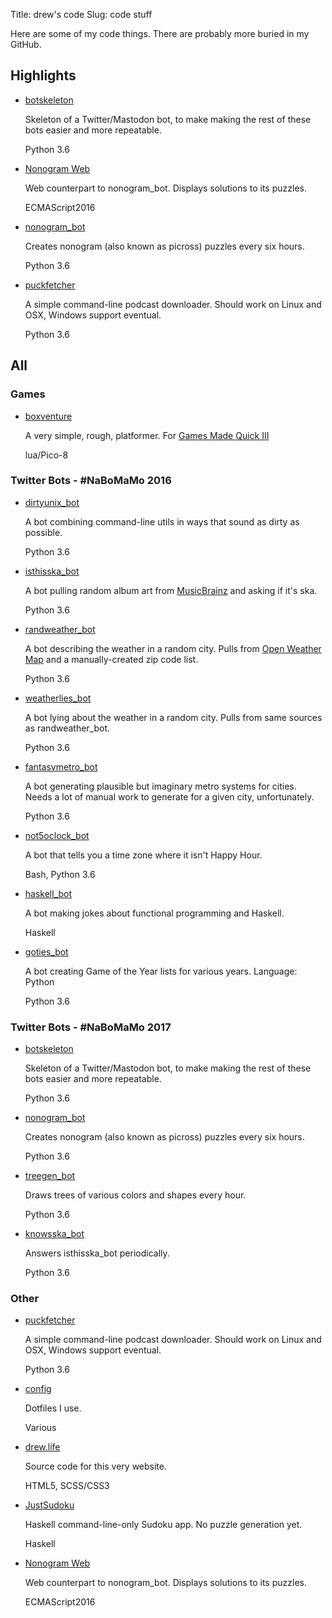 Title: drew's code
Slug: code stuff

<p>Here are some of my code things. There are probably more buried in my GitHub.</p>
<div>
  <h2>Highlights</h2>

  <ul class="code-stuff">
    <li>
      <a class="github-link" href="https://github.com/alixnovosi/botskeleton">botskeleton</a>
      <p>Skeleton of a Twitter/Mastodon bot, to make making the rest of these bots easier and more repeatable.</p>
      <p class="language">Python 3.6</p>
    </li>
    <li>
      <a class="github-link" href="https://github.com/alixnovosi/nonogram_web">Nonogram Web</a>
      <p>Web counterpart to nonogram_bot. Displays solutions to its puzzles.</p>
      <p class="language">ECMAScript2016</p>
    </li>
    <li>
      <a class="github-link" href="https://github.com/alixnovosi/nonogram_bot">nonogram_bot</a>
      <p>Creates nonogram (also known as picross) puzzles every six hours.</p>
      <p class="language">Python 3.6</p>
    </li>
    <li>
      <a class="github-link" href="https://github.com/alixnovosi/puckfetcher">puckfetcher</a>
      <p>A simple command-line podcast downloader. Should work on Linux and OSX, Windows support eventual.</p>
      <p class="language">Python 3.6</p>
    </li>
  </ul>

  <h2>All</h2>

  <h3>Games</h3>
  <ul class="code-stuff">
    <li>
      <a class="github-link" href="https://alixnovosi.itch.io/boxventure">boxventure</a>
      <p>A very simple, rough, platformer. For
        <a href="https://itch.io/jam/games-made-quick-iii">
          Games Made Quick III
        </a>
      </p>
      <p class="language">lua/Pico-8</p>
    </li>
  </ul>
</div>

<div>
  <h3>Twitter Bots - #NaBoMaMo 2016</h3>
  <ul class="code-stuff">
    <li>
      <a class="github-link" href="https://github.com/alixnovosi/dirtyunix_bot">dirtyunix_bot</a>
      <p>A bot combining command-line utils in ways that sound as dirty as possible.</p>
      <p class="language">Python 3.6</p>
    </li>
    <li>
      <a class="github-link" href="https://github.com/alixnovosi/isthisska_bot">isthisska_bot</a>
      <p>
      A bot pulling random album art from <a
        href="https://musicbrainz.org/doc/Development/XML_Web_Service/Version_2">MusicBrainz</a> and asking if it's ska.
      </p>
      <p class="language">Python 3.6</p>
    </li>
    <li>
      <a class="github-link" href="https://github.com/alixnovosi/randweather_bot">randweather_bot</a>
      <p>
      A bot describing the weather in a random city. Pulls from <a href="https://openweathermap.org/">Open Weather Map</a>
      and a manually-created zip code list.
      </p>
      <p class="language">Python 3.6</p>
    </li>
    <li>
      <a class="github-link" href="https://github.com/alixnovosi/weatherlies_bot">weatherlies_bot</a>
      <p>A bot lying about the weather in a random city. Pulls from same sources as randweather_bot.</p>
      <p class="language">Python 3.6</p>
    </li>
    <li>
      <a class="github-link" href="https://github.com/alixnovosi/fantasymetro_bot">fantasymetro_bot</a>
      <p>
        A bot generating plausible but imaginary metro systems for cities. Needs a lot of manual work to generate for a
        given city, unfortunately.
      </p>
      <p class="language">Python 3.6</p>
    </li>
    <li>
      <a class="github-link" href="https://github.com/alixnovosi/not5oclock_bot">not5oclock_bot</a>
      <p>A bot that tells you a time zone where it isn't Happy Hour.</p>
      <p class="language">Bash, Python 3.6</p>
    </li>
    <li>
      <a class="github-link" href="https://github.com/alixnovosi/haskell_bot">haskell_bot</a>
      <p>A bot making jokes about functional programming and Haskell.</p>
      <p class="language">Haskell</p>
    </li>
    <li>
      <a class="github-link" href="https://github.com/alixnovosi/goties_bot">goties_bot</a>
      <p>A bot creating Game of the Year lists for various years. Language: Python</p>
      <p class="language">Python 3.6</p>
    </li>
  </ul>

  <h3>Twitter Bots - #NaBoMaMo 2017</h3>
  <ul class="code-stuff">
    <li>
      <a class="github-link" href="https://github.com/alixnovosi/botskeleton">botskeleton</a>
      <p>Skeleton of a Twitter/Mastodon bot, to make making the rest of these bots easier and more repeatable.</p>
      <p class="language">Python 3.6</p>
    </li>
    <li>
      <a class="github-link" href="https://github.com/alixnovosi/nonogram_bot">nonogram_bot</a>
      <p>Creates nonogram (also known as picross) puzzles every six hours.</p>
      <p class="language">Python 3.6</p>
    </li>
    <li>
      <a class="github-link" href="https://github.com/alixnovosi/treegen_bot">treegen_bot</a>
      <p>Draws trees of various colors and shapes every hour.</p>
      <p class="language">Python 3.6</p>
    </li>
    <li>
      <a class="github-link" href="https://github.com/alixnovosi/knowsska_bot">knowsska_bot</a>
      <p>Answers isthisska_bot periodically.</p>
      <p class="language">Python 3.6</p>
    </li>
  </ul>

  <h3>Other</h3>
  <ul class="code-stuff">
    <li>
      <a class="github-link" href="https://github.com/alixnovosi/puckfetcher">puckfetcher</a>
      <p>A simple command-line podcast downloader. Should work on Linux and OSX, Windows support eventual.</p>
      <p class="language">Python 3.6</p>
    </li>
    <li>
      <a class="github-link" href="https://github.com/alixnovosi/config">config</a>
      <p>Dotfiles I use.</p>
      <p class="language">Various</p>
    </li>
    <li>
      <a class="github-link" href="https://github.com/alixnovosi/drew.life">drew.life</a>
      <p>Source code for this very website.</p>
      <p class="language">HTML5, SCSS/CSS3</p>
    </li>
    <li>
      <a class="github-link" href="https://github.com/alixnovosi/JustSudoku">JustSudoku</a>
      <p>Haskell command-line-only Sudoku app. No puzzle generation yet.</p>
      <p class="language">Haskell</p>
    </li>
    <li>
      <a class="github-link" href="https://github.com/alixnovosi/nonogram_web">Nonogram Web</a>
      <p>Web counterpart to nonogram_bot. Displays solutions to its puzzles.</p>
      <p class="language">ECMAScript2016</p>
    </li>
  </ul>

</div>
